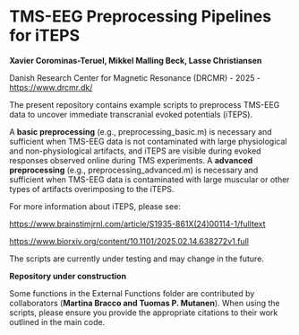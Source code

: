 # **TMS-EEG Preprocessing Pipelines for iTEPS**

**Xavier Corominas-Teruel, Mikkel Malling Beck, Lasse Christiansen**

Danish Research Center for Magnetic Resonance (DRCMR) - 2025 - https://www.drcmr.dk/

The present repository contains example scripts to preprocess TMS-EEG data to uncover immediate transcranial evoked potentials (iTEPS).

A **basic preprocessing** (e.g., preprocessing_basic.m) is necessary and sufficient when TMS-EEG data is not contaminated with large physiological and non-physiological artifacts, and iTEPS are visible during evoked responses observed online during TMS experiments. A **advanced preprocessing** (e.g., preprocessing_advanced.m) is necessary and sufficient when TMS-EEG data is contaminated with large muscular or other types of artifacts overimposing to the iTEPS.

For more information about iTEPS, please see:

https://www.brainstimjrnl.com/article/S1935-861X(24)00114-1/fulltext

https://www.biorxiv.org/content/10.1101/2025.02.14.638272v1.full


The scripts are currently under testing and may change in the future.

**Repository under construction**

Some functions in the External Functions folder are contributed by collaborators (**Martina Bracco and Tuomas P. Mutanen**). When using the scripts, please ensure you provide the appropriate citations to their work outlined in the main code.
